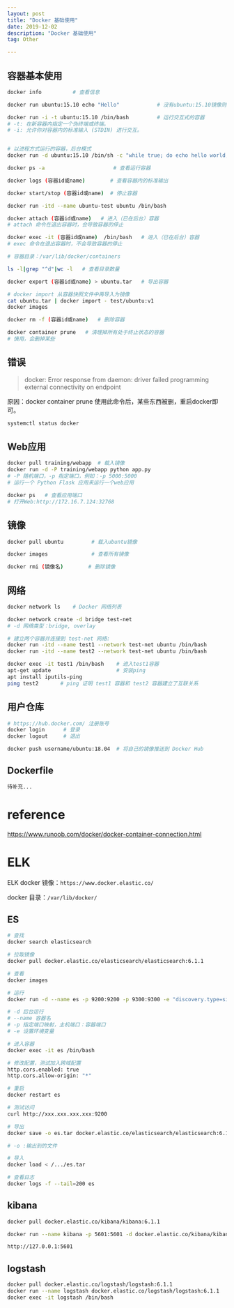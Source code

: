 ```yaml
---
layout: post
title: "Docker 基础使用"
date: 2019-12-02
description: "Docker 基础使用"
tag: Other

---
```



## 容器基本使用

```sh
docker info          # 查看信息

docker run ubuntu:15.10 echo "Hello"            # 没有ubuntu:15.10镜像则会下载

docker run -i -t ubuntu:15.10 /bin/bash         # 运行交互式的容器
# -t: 在新容器内指定一个伪终端或终端。
# -i: 允许你对容器内的标准输入 (STDIN) 进行交互。


# 以进程方式运行的容器，后台模式
docker run -d ubuntu:15.10 /bin/sh -c "while true; do echo hello world; sleep 1; done"

docker ps -a                      # 查看运行容器

docker logs (容器id或name)        # 查看容器内的标准输出

docker start/stop (容器id或name)  # 停止容器
```

```sh
docker run -itd --name ubuntu-test ubuntu /bin/bash

docker attach (容器id或name)   # 进入（已在后台）容器
# attach 命令在退出容器时，会导致容器的停止

docker exec -it (容器id或name)  /bin/bash   # 进入（已在后台）容器
# exec 命令在退出容器时，不会导致容器的停止
```

```sh
# 容器目录：/var/lib/docker/containers

ls -l|grep "^d"|wc -l   # 查看目录数量 

docker export (容器id或name) > ubuntu.tar   # 导出容器

# docker import 从容器快照文件中再导入为镜像
cat ubuntu.tar | docker import - test/ubuntu:v1
docker images

docker rm -f (容器id或name)   # 删除容器

docker container prune   # 清理掉所有处于终止状态的容器 
# 慎用，会删掉某些 
```


## 错误

> docker: Error response from daemon: driver failed programming external connectivity on endpoint

原因：docker container prune 使用此命令后，某些东西被删，重启docker即可。

```sh
systemctl status docker
```


## Web应用

```sh
docker pull training/webapp  # 载入镜像
docker run -d -P training/webapp python app.py
# -P 随机端口，-p 指定端口，例如：-p 5000:5000
# 运行一个 Python Flask 应用来运行一个web应用

docker ps   # 查看应用端口
# 打开Web:http://172.16.7.124:32768
```


## 镜像

```sh
docker pull ubuntu         # 载入ubuntu镜像

docker images              # 查看所有镜像

docker rmi (镜像名)        # 删除镜像
```


## 网络

```sh
docker network ls    # Docker 网络列表

docker network create -d bridge test-net
# -d 网络类型：bridge, overlay

# 建立两个容器并连接到 test-net 网络:
docker run -itd --name test1 --network test-net ubuntu /bin/bash
docker run -itd --name test2 --network test-net ubuntu /bin/bash

docker exec -it test1 /bin/bash    # 进入test1容器
apt-get update                     # 安装ping
apt install iputils-ping
ping test2       # ping 证明 test1 容器和 test2 容器建立了互联关系 
```

## 用户仓库

```sh
# https://hub.docker.com/ 注册账号
docker login      # 登录
docker logout     # 退出

docker push username/ubuntu:18.04  # 将自己的镜像推送到 Docker Hub
```

## Dockerfile

```sh
待补充...
```




# reference

https://www.runoob.com/docker/docker-container-connection.html


# ELK

ELK docker 镜像：`https://www.docker.elastic.co/`

docker 目录：`/var/lib/docker/`

## ES

```sh
# 查找
docker search elasticsearch

# 拉取镜像
docker pull docker.elastic.co/elasticsearch/elasticsearch:6.1.1

# 查看
docker images

# 运行
docker run -d --name es -p 9200:9200 -p 9300:9300 -e "discovery.type=single-node" docker.elastic.co/elasticsearch/elasticsearch:6.1.1

# -d 后台运行
# --name 容器名
# -p 指定端口映射，主机端口：容器端口
# -e 设置环境变量

# 进入容器
docker exec -it es /bin/bash

# 修改配置，测试加入跨域配置
http.cors.enabled: true
http.cors.allow-origin: "*"

# 重启
docker restart es

# 测试访问 
curl http://xxx.xxx.xxx.xxx:9200

# 导出
docker save -o es.tar docker.elastic.co/elasticsearch/elasticsearch:6.1.1

# -o :输出到的文件

# 导入
docker load < /.../es.tar

# 查看日志
docker logs -f --tail=200 es
```


## kibana

```sh
docker pull docker.elastic.co/kibana/kibana:6.1.1

docker run --name kibana -p 5601:5601 -d docker.elastic.co/kibana/kibana:6.1.1

http://127.0.0.1:5601
```



## logstash

```sh
docker pull docker.elastic.co/logstash/logstash:6.1.1
docker run --name logstash docker.elastic.co/logstash/logstash:6.1.1
docker exec -it logstash /bin/bash
```



